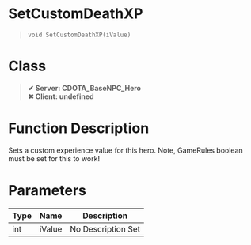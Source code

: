 # SetCustomDeathXP
> `void SetCustomDeathXP(iValue)`
# Class
> __✔ Server: CDOTA_BaseNPC_Hero__  
> __✖ Client: undefined__  
# Function Description
Sets a custom experience value for this hero.  Note, GameRules boolean must be set for this to work!
# Parameters
Type|Name|Description
--|--|--
int|iValue|No Description Set
